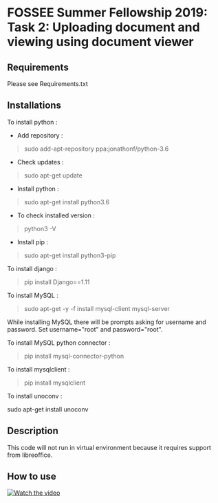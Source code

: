 # FOSSEE Summer Fellowship 2019: Task 2: Uploading document and viewing using document viewer

## Requirements

Please see Requirements.txt

## Installations

To install python :

* Add repository : 

> sudo add-apt-repository ppa:jonathonf/python-3.6


* Check updates  : 

> sudo apt-get update

* Install python : 

> sudo apt-get install python3.6

* To check installed version : 

> python3 -V

* Install pip : 

> sudo apt-get install python3-pip

To install django : 

> pip install Django==1.11

To install MySQL : 

> sudo apt-get -y -f install mysql-client mysql-server

While installing MySQL there will be prompts asking for username and password. Set username="root" and password="root".

To install MySQL python connector :

> pip install mysql-connector-python

To install mysqlclient : 

> pip install mysqlclient

To install unoconv :

sudo apt-get install unoconv

## Description

This code will not run in virtual environment because it requires support from libreoffice.

## How to use

[![Watch the video](https://img.youtube.com/vi/WCAHATbcGSU/maxresdefault.jpg)](https://youtu.be/WCAHATbcGSU)
